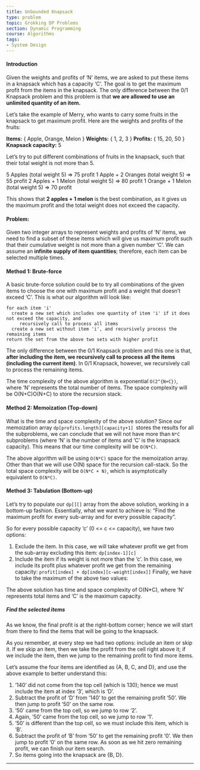 ```yaml
---
title: Unbounded Knapsack
type: problem
topic: Grokking DP Problems
section: Dynamic Programming
course: Algorithms
tags:
- System Design
---
```

#### Introduction
Given the weights and profits of ‘N’ items, we are asked to put these items in a knapsack which has a capacity ‘C’. The goal is to get the maximum profit from the items in the knapsack. The only difference between the 0/1 Knapsack problem and this problem is that **we are allowed to use an unlimited quantity of an item.**

Let’s take the example of Merry, who wants to carry some fruits in the knapsack to get maximum profit. Here are the weights and profits of the fruits:

**Items:** { Apple, Orange, Melon }
**Weights:** { 1, 2, 3 }
**Profits:** { 15, 20, 50 }
**Knapsack capacity:** 5

Let’s try to put different combinations of fruits in the knapsack, such that their total weight is not more than 5.

5 Apples (total weight 5) => 75 profit
1 Apple + 2 Oranges (total weight 5) => 55 profit
2 Apples + 1 Melon (total weight 5) => 80 profit
1 Orange + 1 Melon (total weight 5) => 70 profit

This shows that **2 apples + 1 melon** is the best combination, as it gives us the maximum profit and the total weight does not exceed the capacity.

#### Problem:
Given two integer arrays to represent weights and profits of ‘N’ items, we need to find a subset of these items which will give us maximum profit such that their cumulative weight is not more than a given number ‘C’. We can assume an **infinite supply of item quantities**; therefore, each item can be selected multiple times.

#### Method 1: Brute-force
A basic brute-force solution could be to try all combinations of the given items to choose the one with maximum profit and a weight that doesn’t exceed ‘C’. This is what our algorithm will look like:
```
for each item 'i' 
  create a new set which includes one quantity of item 'i' if it does not exceed the capacity, and 
     recursively call to process all items 
  create a new set without item 'i', and recursively process the remaining items 
return the set from the above two sets with higher profit 
```
The only difference between the 0/1 Knapsack problem and this one is that, **after including the item, we recursively call to process all the items (including the current item)**. In 0/1 Knapsack, however, we recursively call to process the remaining items.

The time complexity of the above algorithm is exponential `O(2^{N+C})`, where ‘N’ represents the total number of items. The space complexity will be O(N+C)O(N+C) to store the recursion stack.

#### Method 2: Memoization (Top-down)
What is the time and space complexity of the above solution? Since our memoization array `dp[profits.length][capacity+1] `stores the results for all the subproblems, we can conclude that we will not have more than `N*C` subproblems (where ‘N’ is the number of items and ‘C’ is the knapsack capacity). This means that our time complexity will be `O(N*C)`.

The above algorithm will be using `O(N*C)` space for the memoization array. Other than that we will use O(N) space for the recursion call-stack. So the total space complexity will be `O(N*C + N)`, which is asymptotically equivalent to `O(N*C)`.

#### Method 3: Tabulation (Bottom-up)
Let’s try to populate our `dp[][]` array from the above solution, working in a bottom-up fashion. Essentially, what we want to achieve is: “Find the maximum profit for every sub-array and for every possible capacity”.

So for every possible capacity ‘c’ (0 <= c <= capacity), we have two options:
1. Exclude the item. In this case, we will take whatever profit we get from the sub-array excluding this item: `dp[index-1][c]`
2. Include the item if its weight is not more than the ‘c’. In this case, we include its profit plus whatever profit we get from the remaining capacity: `profit[index] + dp[index][c-weight[index]]`
Finally, we have to take the maximum of the above two values:


The above solution has time and space complexity of O(N*C), where ‘N’ represents total items and ‘C’ is the maximum capacity.

##### Find the selected items
As we know, the final profit is at the right-bottom corner; hence we will start from there to find the items that will be going to the knapsack.

As you remember, at every step we had two options: include an item or skip it. If we skip an item, then we take the profit from the cell right above it; if we include the item, then we jump to the remaining profit to find more items.

Let’s assume the four items are identified as {A, B, C, and D}, and use the above example to better understand this:
1. ‘140’ did not come from the top cell (which is 130); hence we must include the item at index ‘3’, which is ‘D’.
1. Subtract the profit of ‘D’ from ‘140’ to get the remaining profit ‘50’. We then jump to profit ‘50’ on the same row.
1. ‘50’ came from the top cell, so we jump to row ‘2’.
1. Again, ‘50’ came from the top cell, so we jump to row ‘1’.
1. ‘50’ is different than the top cell, so we must include this item, which is ‘B’.
1. Subtract the profit of ‘B’ from ‘50’ to get the remaining profit ‘0’. We then jump to profit ‘0’ on the same row. As soon as we hit zero remaining profit, we can finish our item search.
1. So items going into the knapsack are {B, D}.

---